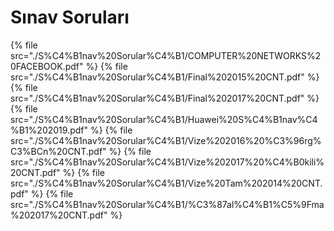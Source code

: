 # Sınav Soruları

<!--Index-->

{% file src="./S%C4%B1nav%20Sorular%C4%B1/COMPUTER%20NETWORKS%20FACEBOOK.pdf" %}
{% file src="./S%C4%B1nav%20Sorular%C4%B1/Final%202015%20CNT.pdf" %}
{% file src="./S%C4%B1nav%20Sorular%C4%B1/Final%202017%20CNT.pdf" %}
{% file src="./S%C4%B1nav%20Sorular%C4%B1/Huawei%20S%C4%B1nav%C4%B1%202019.pdf" %}
{% file src="./S%C4%B1nav%20Sorular%C4%B1/Vize%202016%20%C3%96rg%C3%BCn%20CNT.pdf" %}
{% file src="./S%C4%B1nav%20Sorular%C4%B1/Vize%202017%20%C4%B0kili%20CNT.pdf" %}
{% file src="./S%C4%B1nav%20Sorular%C4%B1/Vize%20Tam%202014%20CNT.pdf" %}
{% file src="./S%C4%B1nav%20Sorular%C4%B1/%C3%87al%C4%B1%C5%9Fma%202017%20CNT.pdf" %}

<!--Index-->
